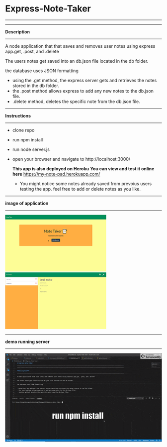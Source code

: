 # Express-Note-Taker
________________________________________________________________________________________________________________________________________
________________________________________________________________________________________________________________________________________

**Description**
________________________________________________________________________________________________________________________________________

A node application that that saves and removes user notes using express app.get, .post, and .delete

The users notes get saved into an db.json file located in the db folder.

the database uses JSON formatting

- using the .get method, the express server gets and retrieves the notes stored in the db folder.
- the .post method allows express to add any new notes to the db.json file.
- .delete method, deletes the specific note from the db.json file.

________________________________________________________________________________________________________________________________________

**Instructions**
________________________________________________________________________________________________________________________________________

- clone repo
- run npm install
- run node server.js
- open your browser and navigate to http://localhost:3000/

  **This app is also deployed on Heroku**
  **You can view and test it online here**
   https://my-note-pad.herokuapp.com/
   - You might notice some notes already saved from prevoius users testing the app. feel free to add or delete notes as you like.
________________________________________________________________________________________________________________________________________

**image of application**
________________________________________________________________________________________________________________________________________

![Example profile](./examplefiles/example-img1.png) ![Example profile](./examplefiles/example-img2.png) 
________________________________________________________________________________________________________________________________________

**demo running server**
________________________________________________________________________________________________________________________________________
![Gif](./examplefiles/example-gif.gif)
